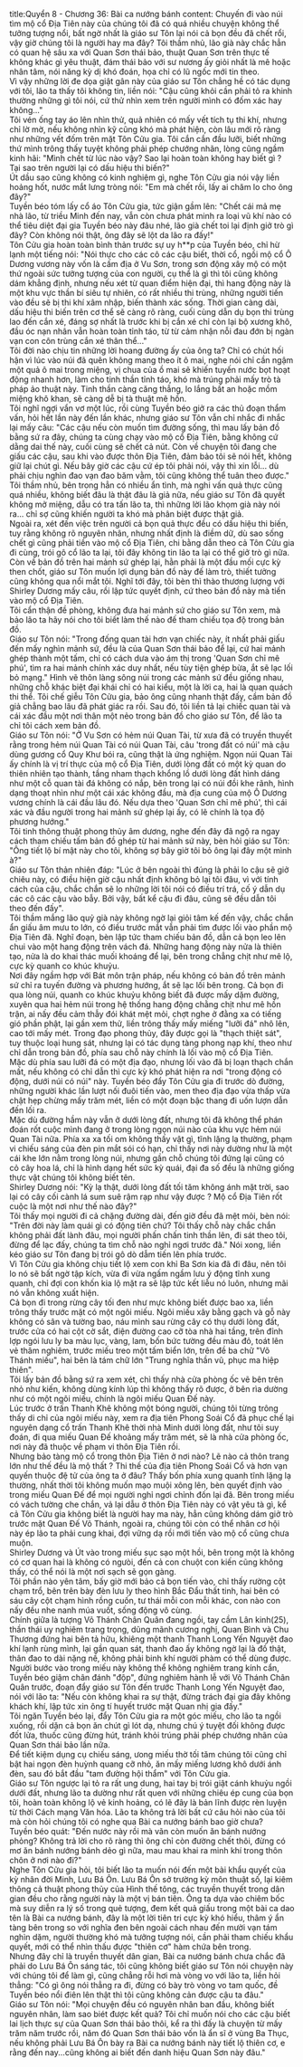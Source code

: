 title:Quyển 8 - Chương 36: Bài ca nướng bánh
content:
Chuyến đi vào núi tìm mộ cổ Địa Tiên này của chúng tôi đã có quá nhiều chuyện không thể tưởng tượng nổi, bất ngờ nhất là giáo sư Tôn lại nói cả bọn đều đã chết rổi, vậy giờ chúng tôi là người hay ma đây? Tôi thầm nhủ, lão già này chắc hẳn có quan hệ sâu xa với Quan Sơn thái bảo, thuật Quan Sơn trên thực tế không khác gì yêu thuật, đám thái bảo với sư nương ấy giỏi nhất là mê hoặc nhân tâm, nói năng kỳ dị khó đoán, họa chỉ có lũ ngốc mới tin theo.<br>Vì vậy những lời đe dọa giật gân này của giáo sư Tôn chẳng hề có tác dụng với tôi, lão ta thấy tôi không tin, liền nói: "Cậu cũng khỏi cần phải tỏ ra khinh thường những gì tôi nói, cứ thử nhìn xem trên người mình có đốm xác hay không..."<br>Tôi vén ống tay áo lên nhìn thử, quả nhiên có mấy vết tích tụ thi khí, nhưng chỉ lờ mờ, nếu không nhìn kỹ cũng khó mà phát hiện, còn lâu mới rõ ràng như những vết đốm trên mặt Tôn Cửu gia. Tôi cắn cắn đầu lưỡi, biết những thứ mình trông thấy tuyệt không phải phép chướng nhãn, lòng cũng ngầm kinh hãi: "Mình chết từ lúc nào vậy? Sao lại hoàn toàn không hay biết gì ? Tại sao trên người lại có dấu hiệu thi biến?"<br>Út dầu sao cũng không có kinh nghiệm gì, nghe Tôn Cửu gia nói vậy liền hoảng hốt, nước mắt lưng tròng nói: "Em mà chết rồi, lấy ai chăm lo cho ông đây?"<br>Tuyền béo tóm lấy cổ áo Tôn Cửu gia, tức giận gầm lên: "Chết cái mả mẹ nhà lão, từ triều Minh đến nay, vẫn còn chưa phát minh ra loại vũ khí nào có thể tiêu diệt đại gia Tuyền béo này đâu nhé, lão già chết toi lại định giở trò gì đây? Còn không nói thật, ông đây sẽ lột da lão ra đấy!"<br>Tôn Cửu gia hoàn toàn bình thản trước sự uy h**p của Tuyền béo, chỉ hừ lạnh một tiếng nói: "Nói thực cho các cô các cậu biết, thời cổ, ngồi mộ cổ Ô Dương vương này vốn là cấm địa ở Vu Sơn, trong sơn động xây mộ có một thứ ngoài sức tưởng tượng của con người, cụ thể là gì thì tôi cũng không dám khẳng định, nhưng nếu xét từ quan điểm hiện đại, thì hang động này là một khu vực thần bí siêu tự nhiên, có rất nhiều thi trùng, những người tiến vào đều sẽ bị thi khí xâm nhập, biến thành xác sống. Thời gian càng dài, dấu hiệu thi biến trên cơ thể sẽ càng rõ ràng, cuối cùng dẫn dụ bọn thi trùng lao đến cắn xé, đáng sợ nhất là trước khi bị cắn xé chỉ còn lại bộ xương khô, đầu óc nạn nhân vẫn hoàn toàn tỉnh táo, từ từ cảm nhận nỗi đau đớn bị ngàn vạn con côn trùng cắn xé thân thể..."<br>Tôi đời nào chịu tin những lời hoang đường ấy của ông ta? Chỉ có chút hối hận vì lúc vào núi đã quên không mang theo ít ô mai, nghe nói chỉ cần ngậm một quả ô mai trong miệng, vị chua của ồ mai sẽ khiến tuyến nước bọt hoạt động nhanh hơn, làm cho tinh thần tỉnh táo, khó mà trúng phải mấy trò tà pháp ảo thuật này. Tinh thần càng căng thẳng, lo lắng bất an hoặc mồm miệng khô khan, sẽ càng dễ bị tà thuật mê hồn.<br>Tôi nghĩ ngợi vẩn vơ một lúc, rồi cùng Tuyền béo giở ra các thủ đoạn thẩm vấn, hỏi hết lần này đến lần khác, nhưng giáo sư Tôn vẫn chỉ nhắc đi nhắc lại mấy câu: "Các cậu nếu còn muốn tìm đường sống, thì mau lấy bản đồ bằng sứ ra đây, chúng ta cùng chạy vào mộ cổ Địa Tiên, bằng không cứ dằng dai thế này, cuối cùng sẽ chết cả nút. Còn về chuyện tôi đang che giấu các cậu, sau khi vào được thôn Địa Tiên, đảm bảo tôi sẽ nói hết, không giữ lại chút gì. Nếu bây giờ các cậu cứ ép tôi phải nói, vậy thì xin lỗi... dù phải chịu nghìn đao vạn đao băm vằm, tôi cũng không thể tuân theo được."<br>Tôi thầm nhủ, bên trong hẳn có nhiều ẩn tình, mà nghi vấn quả thực cũng quá nhiều, không biết đâu là thật đâu là giả nữa, nếu giáo sư Tôn đã quyết không mở miệng, dẫu có tra tấn lão ta, thì những lời lão khọm già này nói ra... chỉ sợ cũng khiến người ta khó mà phân biệt được thật giả.<br>Ngoài ra, xét đến việc trên người cả bọn quả thực đều có dấu hiệu thi biến, tuy rằng không rõ nguyên nhân, nhưng nhất định là điềm dữ, dù sao sống chết gì cũng phải tiền vào mộ cổ Địa Tiên, chi bằng dẫn theo cả Tôn Cửu gia đi cùng, trói gô cổ lão ta lại, tôi đây không tin lão ta lại có thể giở trò gì nữa.<br>Còn về bản đồ trên hai mảnh sứ ghép lại, hằn phải là một đầu mối cực kỳ then chốt, giáo sư Tôn muốn lợi dụng bản đồ này đế làm trò, thiết tưởng cũng không qua nổi mắt tôi. Nghĩ tới đây, tôi bèn thì thào thương lượng với Shirley Dương mấy câu, rồi lập tức quyết định, cứ theo bản đồ này mà tiến vào mộ cổ Địa Tiên.<br>Tôi cẩn thận đề phòng, không đưa hai mảnh sứ cho giáo sư Tôn xem, mà bảo lão ta hãy nói cho tôi biết làm thế nào đế tham chiếu tọa độ trong bản đồ.<br>Giáo sư Tôn nói: "Trong đống quan tài hơn vạn chiếc này, ít nhất phải giấu đến mấy nghìn mảnh sứ, đều là của Quan Sơn thái bảo để lại, cứ hai mảnh ghép thành một tấm, chỉ có cách dưa vào ám thị trong 'Quan Sơn chỉ mê phú', tìm ra hai mảnh chính xác duy nhất, nếu tùy tiện ghép bừa, ắt sẽ lạc lối bỏ mạng." Hình vẽ thôn làng sông núi trong các mảnh sứ đều giống nhau, những chỗ khác biệt đại khái chỉ có hai kiểu, một là lời ca, hai là quan quách thi thể. Tôi chế giễu Tôn Cửu gia, bảo ông cũng nhanh thật đấy, cầm bản đồ giả chẳng bao lâu đã phát giác ra rồi. Sau đó, tôi liền tả lại chiếc quan tài và cái xác đầu một nơi thân một nẻo trong bản đồ cho giáo sư Tôn, để lão ta chỉ tôi cách xem bản đồ.<br>Giáo sư Tôn nói: "Ở Vu Sơn có hẻm núi Quan Tài, từ xưa đã có truyền thuyết rằng trong hẻm núi Quan Tài có núi Quan Tài, câu 'trong đất có núi' mà cậu dùng gương cổ Quy Khư bói ra, cũng thật là ứng nghiệm. Ngọn núi Quan Tài ấy chính là vị trí thực của mộ cổ Địa Tiên, dưới lòng đất có một kỳ quan do thiên nhiên tạo thành, tầng nham thạch khổng lồ dưới lòng đất hình dáng như một cỗ quan tài đá không có nắp, bên trong lại có núi đồi khe rãnh, hình dạng thoạt nhìn như một cái xác không đầu, mà địa cung của mộ Ô Dương vương chính là cái đầu lâu đó. Nếu dựa theo 'Quan Sơn chỉ mê phú', thì cái xác và đầu người trong hai mảnh sứ ghép lại ấy, có lẽ chính là tọa độ phương hướng."<br>Tôi tinh thông thuật phong thủy âm dương, nghe đến đây đã ngộ ra ngay cách tham chiếu tấm bản đồ ghép từ hai mảnh sứ này, bèn hỏi giáo sư Tôn: "Ông tiết lộ bí mật này cho tôi, không sợ bây giờ tôi bỏ ông lại đây một mình à?"<br>Giáo sư Tôn thản nhiên đáp: "Lúc ở bên ngoài thì đúng là phải lo cậu sẽ giở chiêu này, có điều hiện giờ cậu nhất định không bỏ lại tôi đâu, vì với tính cách của cậu, chắc chắn sẽ lo những lời tôi nói có điều trí trá, cố ý dẫn dụ các cô các cậu vào bẫy. Bởi vậy, bất kể cậu đi đâu, cũng sẽ đều dẫn tôi theo đến đấy".<br>Tôi thầm mắng lão quỷ già này không ngờ lại giỏi tâm kế đến vậy, chắc chắn ẩn giấu âm mưu to lớn, có điều trước mắt vẫn phải tìm được lối vào phần mộ Địa Tiên đã. Nghĩ đoạn, bèn lập tức tham chiếu bản đồ, dẫn cả bọn leo lên chui vào một hang động trên vách đá. Những hang động này nửa là thiên tạo, nửa là do khai thác muối khoáng để lại, bên trong chẳng chịt như mê lộ, cực kỳ quanh co khúc khuỷu.<br>Nơi đây ngầm hợp với Bát môn trận pháp, nếu không có bản đồ trên mảnh sứ chỉ ra tuyến đường và phương hướng, ắt sẽ lạc lối bên trong. Cả bọn đi qua lòng núi, quanh co khúc khuỷu không biết đã được mấy dặm đường, xuyên qua hai hẻm núi trong hệ thống hang động chằng chịt như mê hồn trận, ai nấy đều cảm thẫy đói khát mệt mỏi, chợt nghe ở đằng xa có tiếng gió phần phật, lại gần xem thử, liền trông thấy mấy miếng "lưỡi đá" nhô lên, cao tới mấy mét. Trong đạo phong thủy, đây được gọi là "thạch thiệt sát", tuy thuộc loại hung sát, nhưng lại có tác dụng tàng phong nạp khí, theo như chỉ dẫn trong bản đồ, phía sau chỗ này chính là lối vào mộ cổ Địa Tiên.<br>Mặc dù phía sau lưỡi đá có một địa đạo, nhưng lối vào đã bị loạn thạch chắn mất, nếu không có chỉ dẫn thì cực kỳ khó phát hiện ra nơi "trong động có động, dưới núi có núi" này. Tuyền béo đẩy Tôn Cửu gia đi trước dò đường, những người khác lần lượt nối đuôi tiến vào, men theo địa đạo vừa thấp vừa chật hẹp chừng mấy trăm mét, liền có một đoạn bậc thang đi uốn lượn dẫn đến lối ra.<br>Mặc dù đường hầm này vẫn ở dưới lòng đất, nhưng tôi đã không thể phán đoán rốt cuộc mình đang ở trong lòng ngọn núi nào của khu vực hẻm núi Quan Tài nữa. Phía xa xa tối om không thấy vật gì, tĩnh lặng lạ thường, phạm vi chiếu sáng của đèn pin mắt sói có hạn, chỉ thấy nơi này dường như là một cái khe lớn nằm trong lòng núi, nhưng gần chỗ chúng tôi đứng lại cũng có cỏ cây hoa lá, chỉ là hình dạng hết sức kỳ quái, đại đa số đều là những giống thực vật chúng tôi không biết tên.<br>Shirley Dương nói: "Kỳ lạ thật, dưới lòng đất tối tăm không ánh mặt trời, sao lại có cây cối cành lá sum suê rậm rạp như vậy được ? Mộ cổ Địa Tiên rốt cuộc là một nơi như thế nào đây?"<br>Tôi thấy mọi người đi cả chặng đường dài, đến giờ đều đã mệt mỏi, bèn nói: "Trên đời này làm quái gì có động tiên chứ? Tôi thấy chỗ này chắc chắn không phải đất lành đâu, mọi người phấn chấn tinh thần lên, đi sát theo tôi, đừng để lạc đấy, chúng ta tìm chỗ nào nghỉ ngơi trước đã." Nói xong, liền kéo giáo sư Tôn đang bị trói gô dò dẫm tiến lên phía trước.<br>Vì Tôn Cửu gia không chịu tiết lộ xem con khỉ Ba Sơn kia đã đi đâu, nên tôi lo nó sẽ bất ngờ tập kích, vừa đi vừa ngấm ngầm lưu ý động tĩnh xung quanh, chỉ đợi con khốn kia lộ mặt ra sẽ lập tức kết liễu nó luôn, nhưng mãi nó vẫn không xuất hiện.<br>Cả bọn đi trong rừng cây tối đen như mực không biết được bao xa, liền trông thấy trước mặt có một ngôi miếu. Ngôi miếu xây bằng gạch và gỗ này không có sân và tường bao, náu mình sau rừng cây có thụ dưới lòng đất, trước cửa có hai cột cờ sắt, điện đường cao cỡ tòa nhà hai tầng, trên đỉnh lợp ngói lưu ly ba màu lục, vàng, lam, bốn bức tường đều màu đỏ, toát lên vẻ thâm nghiêm, trước miếu treo một tấm biển lớn, trên đề ba chữ "Võ Thánh miếu", hai bên là tám chữ lớn "Trung nghĩa thần vũ, phục ma hiệp thiên".<br>Tôi lấy bản đồ bằng sứ ra xem xét, chì thấy nhà cửa phòng ốc vẽ bên trên nhỏ như kiến, không dùng kính lúp thì không thấy rõ được, ở bên rìa dường như có một ngôi miếu, chính là ngôi miếu Quan Đế này.<br>Lúc trước ở trấn Thanh Khê không một bóng người, chúng tôi từng trông thấy di chỉ của ngôi miếu này, xem ra địa tiên Phong Soái Cổ đã phục chế lại nguyên dạng cổ trấn Thanh Khê thời nhà Minh dưới lòng đất, như tôi suy đoán, đi qua miếu Quan Đế khoảng mấy trăm mét, sẽ là nhà cửa phòng ốc, nơi này đã thuộc về phạm vi thôn Địa Tiên rồi.<br>Nhưng bảo tàng mộ cổ trong thôn Địa Tiên ở nơi nào? Lẽ nào cả thôn trang lớn như thế đều là mộ thất ? Thi thế của địa tiên Phong Soái Cổ và hơn vạn quyến thuộc đệ tử của ông ta ở đâu? Thấy bốn phía xung quanh tĩnh lặng lạ thường, nhất thời tôi không muốn mạo muội xông lên, bèn quyết định vào trong miếu Quan Đế để mọi người nghỉ ngơi chỉnh đốn lại đã. Bên trong miếu có vách tường che chắn, vả lại dẫu ở thôn Địa Tiên này có vật yêu tà gì, kể cả Tôn Cửu gia không biết là người hay ma này, hẳn cũng không dám giở trò trước mặt Quan Đế Võ Thánh, ngoài ra, chúng tôi còn có thể nhân cơ hội này ép lão ta phải cung khai, đợi vững dạ rồi mới tiến vào mộ cổ cũng chưa muộn.<br>Shirley Dương và Út vào trong miếu sục sạo một hồi, bên trong một là không có cơ quan hai là không có ngưòi, đến cả con chuột con kiến cũng không thấy, có thể nói là một nơi sạch sẽ gọn gàng.<br>Tôi phần nào yên tâm, bấy giờ mới bảo cả bọn tiến vào, chỉ thấy rường cột chạm trổ, bên trên bày đèn lưu ly theo hình Bắc Đẩu thất tinh, hai bên có sáu cây cột chạm hình rồng cuốn, tư thái mỗi con mỗi khác, con nào con nấy đều nhe nanh múa vuốt, sống động vô cùng.<br>Chính giữa là tượng Võ Thánh Chân Quân đang ngồi, tay cầm Lân kinh(25), thần thái uy nghiêm trang trọng, dũng mãnh cương nghị, Quan Bình và Chu Thương đứng hai bên tả hữu, khiêng một thanh Thanh Long Yến Nguyệt đao khí lạnh rùng mình, lại gần quan sát, thanh đao ấy không ngờ lại là đồ thật, thân đao to dài nặng nề, không phải binh khí người phàm có thể dùng được.<br>Người bước vào trong miếu này không thể không nghiêm trang kính cẩn, Tuyền béo giậm chân đánh "độp", đứng nghiêm hành lễ với Võ Thánh Chân Quân trước, đoạn đẩy giáo sư Tôn đến trước Thanh Long Yến Nguyệt đao, nói với lão ta: "Nếu còn không khai ra sự thật, đừng trách đại gia đây không khách khí, lập tức xin ông tí huyết trước mặt Quan nhị gia đấy."<br>Tôi ngăn Tuyền béo lại, đẩy Tôn Cửu gia ra một góc miếu, cho lão ta ngồi xuống, rồi dặn cả bọn ăn chút gì lót dạ, nhưng chú ý tuyệt đối không được đốt lửa, thuốc cũng đừng hút, tránh khỏi trúng phải phép chướng nhãn của Quan Sơn thái bảo lần nữa.<br>Để tiết kiệm dụng cụ chiếu sáng, ưong miếu thờ tối tăm chúng tôi cũng chỉ bật hai ngọn đèn huỳnh quang cỡ nhỏ, ăn mấy miếng lương khô dưới ánh đèn, sau đó bắt đầu "tam đường hội thẩm" với Tôn Cửu gia.<br>Giáo sư Tôn ngược lại tỏ ra rất ung dung, hai tay bị trói giật cánh khuỷu ngồi dưới đất, nhưng lão ta dường như rất quen với những chiêu ép cung của bọn tôi, hoàn toàn không lộ vẻ kinh hoảng, có lẽ đây là bản lĩnh được rèn luyện từ thời Cách mạng Văn hóa. Lão ta không trả lời bất cứ câu hỏi nào của tôi mà còn hỏi chúng tôi có nghe qua Bài ca nướng bánh bao giờ chưa?<br>Tuyền béo quát: "Đến nước này rồi mà vãn còn muốn ăn bánh nướng phỏng? Không trả lời cho rõ ràng thì ông chỉ còn đường chết thôi, đừng có mơ ăn bánh nướng bánh dẻo gì nữa, mau mau khai ra minh khí trong thôn chôn ở nơi nào đi?"<br>Nghe Tôn Cửu gia hỏi, tôi biết lão ta muốn nói đến một bài khẩu quyết của kỳ nhân đời Minh, Lưu Bá Ôn. Lưu Bá Ôn sở trường kỳ môn thuật số, lại kiêm thông cả thuật phong thủy của Hình thế tông, các truyền thuyết trong dân gian đều cho rằng người này là một vị bán tiên. Ông ta dựa vào chiêm bốc mà suy diễn ra lý số trong quẻ tượng, đem kết quả giấu trong một bài ca dao tên là Bài ca nướng bánh, đây là một lời tiên tri cực kỳ khó hiểu, thâm ý ẩn tàng bên trong so với nghĩa đen bên ngoài cách nhau đến mười vạn tám nghìn dặm, người thường khó mà tưởng tượng nói, cần phải tham chiếu khẩu quyết, mới có thể nhìn thấu được "thiên cơ" hàm chứa bên trong.<br>Nhưng đây chỉ là truyền thuyết dân gian, Bài ca nướng bánh chưa chắc đã phải do Lưu Bá Ôn sáng tác, tôi cũng không biết giáo sư Tôn nói chuyện này với chúng tôi để làm gì, cũng chẳng rỗi hơi mà vòng vo với lão ta, liền hỏi thẳng: "Có gì ông nói thẳng ra đi, đừng có bày trò vòng vo tam quốc, đề Tuyền béo nổi điên lên thật thì tôi cũng không cản được cậu ta đâu."<br>Giáo sư Tôn nói: "Mọi chuyện đều có nguyên nhân ban đầu, không biết nguyên nhân, làm sao biét được kết quả? Tôi chỉ muốn nói cho các cậu biết lai lịch thực sự của Quan Sơn thái bảo thôi, kể ra thì đấy là chuyện từ mấy trăm năm trước rồi, năm đó Quan Sơn thái bảo vốn là ẩn sĩ ở vùng Ba Thục, nếu không phải Lưu Bá Ôn bày ra Bài ca nướng bánh này tiết lộ thiên cơ, e rằng đến nay...cũng không ai biết đến danh hiệu Quan Sơn này đâu."